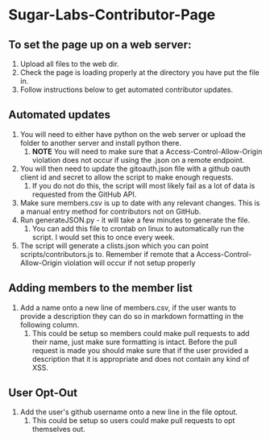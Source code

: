 # Sugar-Labs-Contributor-Page

## To set the page up on a web server:
1. Upload all files to the web dir.
1. Check the page is loading properly at the directory you have put the file in.
1. Follow instructions below to get automated contributor updates.

## Automated updates
1. You will need to either have python on the web server or upload the folder to another server and install python there.
    1. **NOTE** You will need to make sure that a Access-Control-Allow-Origin violation does not occur if using the .json on a remote endpoint.
1. You will then need to update the gitoauth.json file with a github oauth client id and secret to allow the script to make enough requests.
    1. If you do not do this, the script will most likely fail as a lot of data is requested from the GitHub API.
1. Make sure members.csv is up to date with any relevant changes. This is a manual entry method for contributors not on GitHub.
1. Run generateJSON.py - it will take a few minutes to generate the file.
    1. You can add this file to crontab on linux to automatically run the script. I would set this to once every week.
1. The script will generate a clists.json which you can point scripts/contributors.js to. Remember if remote that a Access-Control-Allow-Origin violation will occur if not setup properly

## Adding members to the member list
1. Add a name onto a new line of members.csv, if the user wants to provide a description they can do so in markdown formatting in the following column.
    1. This could be setup so members could make pull requests to add their name, just make sure formatting is intact. Before the pull request is made you should make sure that if the user provided a description that it is appropriate and does not contain any kind of XSS.

## User Opt-Out
1. Add the user's github username onto a new line in the file optout.
    1. This could be setup so users could make pull requests to opt themselves out.
    
